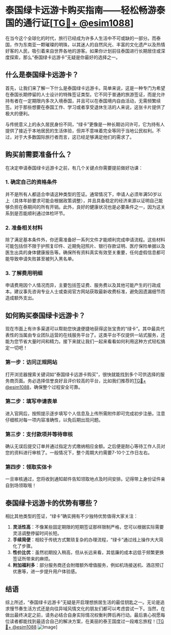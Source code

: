 # 泰国绿卡远游卡购买指南——轻松畅游泰国的通行证[[TG💪+ @esim1088](https://t.me/s/esim1088)]

在当今这个全球化的时代，旅行已经成为许多人生活中不可或缺的一部分。而泰国，作为东南亚一颗璀璨的明珠，以其迷人的自然风光、丰富的文化遗产以及热情好客的人民，吸引着来自世界各地的游客。如果你计划前往泰国进行长期居住或深度探索，那么“泰国绿卡远游卡”无疑是你最好的选择之一。

## 什么是泰国绿卡远游卡？

首先，让我们来了解一下什么是泰国绿卡远游卡。简单来说，这是一种专门为希望在泰国长期停留的人士设计的特殊签证类型。它不同于普通的旅游签证，而是允许持有者在一定期限内多次入境泰国，并且可以在泰国境内自由活动，无需频繁续签。对于那些想要在泰国工作、学习或者享受退休生活的人来说，这张卡片提供了极大的便利。

与传统意义上的永久居民身份不同，“绿卡”更像是一种长期访问许可，它为持有人提供了接近于本地居民的生活体验，但并不意味着完全等同于当地公民权利。不过，对于大多数国际旅行者而言，这已经足够满足他们的需求了。

## 购买前需要准备什么？

在决定申请泰国绿卡远游卡之前，有几个关键点你需要提前做好功课：

### 1. 确定自己的资格条件
并不是所有人都适合申请这种类型的签证。通常情况下，申请人必须年满50岁以上（具体年龄要求可能会根据政策调整），并且具备稳定的经济来源以证明自己能够负担在泰期间的所有开销。此外，良好的健康状况也是必要条件之一，因为这关系到是否能顺利通过体检环节。

### 2. 准备相关材料
除了满足基本条件外，你还需准备好一系列文件才能顺利完成申请流程。这些材料可能包括但不限于护照复印件、近期免冠照片、银行存款证明、医疗保险单据以及医生出具的身体健康报告等。确保所有资料真实有效至关重要，任何虚假信息都可能导致申请失败甚至被列入黑名单。

### 3. 了解费用明细
申请费用因个人情况而异，主要包括签证费、服务费以及其他可能产生的行政成本。建议事先咨询专业人士或查阅官方网站获取最新收费标准，避免因遗漏细节而造成额外支出。

## 如何购买泰国绿卡远游卡？

现在市面上有许多渠道可以帮助您快速便捷地获得这张宝贵的“绿卡”。其中最具代表性的当属由专业团队运营的在线服务平台了。这类平台不仅提供一站式服务，还能为您节省大量时间和精力。接下来就让我们一起来看看如何利用这种方式轻松搞定一切吧！

### 第一步：访问正规网站
打开浏览器搜索关键词如“泰国绿卡远游卡购买”，很快就能找到多个可供选择的服务商页面。务必选择信誉良好且评价较高的平台，比如我们推荐的[TG💪+ @esim1088](https://t.me/s/esim1088)，确保整个过程安全可靠。

### 第二步：填写申请表单
进入官网后，按照提示逐步填写个人信息及上传所需附件即可完成初步注册。注意仔细核对每一项内容准确性，以免后期出现问题。

### 第三步：支付款项并等待审核
确认无误后提交订单并通过指定方式缴纳相应金额。之后便是耐心等待工作人员对您的资料进行审核了。一般情况下，整个周期大约需要7-10个工作日左右。

### 第四步：领取实体卡
一旦审核通过，您将收到通知邮件告知领取地点及时间安排。记得带上身份证件亲自到场领取哦！

## 泰国绿卡远游卡的优势有哪些？

相比其他类型的签证，“绿卡”确实拥有不少独特优势值得大家关注：

1. **灵活性高**：不像某些固定期限的短期签证那样限制严格，您可以根据实际需要灵活调整停留时间长短。
2. **手续简便**：相较于传统方式繁琐复杂的办理流程，“绿卡”通过线上操作大大简化了步骤。
3. **性价比优**：虽然初期投入稍高，但从长远来看，其低廉的成本远低于频繁更换签证所带来的麻烦。
4. **附加福利多**：部分服务商还会附赠额外增值服务，例如机场接送机、酒店预订优惠等，进一步提升用户体验感。

## 结语

综上所述，“泰国绿卡远游卡”无疑是开启理想旅居生活的最佳钥匙之一。无论是追求慢节奏生活方式还是向往异域风情文化的朋友们都可以考虑尝试一下。当然，在做出最终决定之前，请务必结合自身实际情况权衡利弊后再行动。最后衷心祝愿每位读者都能找到最适合自己的解决方案，在美丽的泰王国度过一段难忘旅程！[[TG💪+ @esim1088](https://t.me/s/esim1088) ![Image](https://i.postimg.cc/4NQfJmqS/Snipaste-2025-05-13-00-14-12.png)]